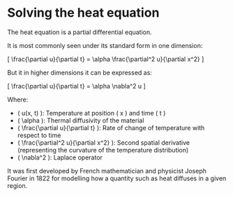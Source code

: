 # Solving the heat equation

The heat equation is a partial differential equation.

It is most commonly seen under its standard form in one dimension:

\[
\frac{\partial u}{\partial t} = \alpha \frac{\partial^2 u}{\partial x^2}
\]

But it in higher dimensions it can be expressed as:

\[
\frac{\partial u}{\partial t} = \alpha \nabla^2 u
\]

Where:
- \( u(x, t) \): Temperature at position \( x \) and time \( t \)
- \( \alpha \): Thermal diffusivity of the material
- \( \frac{\partial u}{\partial t} \): Rate of change of temperature with respect to time
- \( \frac{\partial^2 u}{\partial x^2} \): Second spatial derivative (representing the curvature of the temperature distribution)
- \( \nabla^2 \): Laplace operator

It was first developed by French mathematician and physicist Joseph Fourier in 1822 for modelling how a quantity such as heat diffuses in a given region. 
